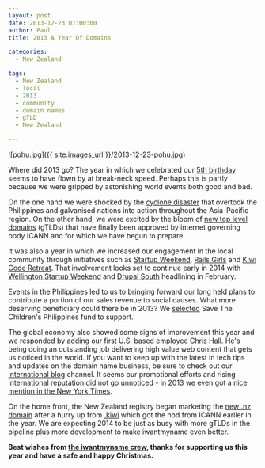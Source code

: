 ```yaml
---
layout: post
date: 2013-12-23 07:00:00
author: Paul
title: 2013 A Year Of Domains

categories:
  - New Zealand

tags:
  - New Zealand
  - local
  - 2013
  - community
  - domain names
  - gTLD
  - New Zealand

---
```


![pohu.jpg]({{ site.images_url }}/2013-12-23-pohu.jpg)

<!-- excerpt -->

Where did 2013 go? The year in which we celebrated our [5th birthday](http://blog.iwantmyname.com/2013/12/happy-5th-birthday-iwantmyname.html) seems to have flown by at break-neck speed. Perhaps this is partly because we were gripped by astonishing world events both good and bad. 

<!-- /excerpt -->

On the one hand we were shocked by the [cyclone disaster](https://iwantmyname.co.nz/blog/2013/11/philippines-disaster-help-if-you-can.html) that overtook the Philippines and galvanised nations into action throughout the Asia-Pacific region. On the other hand, we were excited by the bloom of [new top level domains](http://blog.iwantmyname.com/2013/12/the-next-batch-of-gtlds-are-here-including-careers-photos-and-shoes.html) (gTLDs) that have finally been approved by internet governing body ICANN and for which we have begun to prepare.

It was also a year in which we increased our engagement in the local community through initiatives such as [Startup Weekend](http://wellington.startupweekend.org/2013/12/18/the-twelve-gifts-of-christmas-startup-weekend-edition/), [Rails Girls](https://iwantmyname.co.nz/blog/2013/06/rails-girls-rally.html) and [Kiwi Code Retreat](https://iwantmyname.co.nz/blog/2013/12/kiwi-code-retreat---advancing-the-art-of-coding-software.html). That involvement looks set to continue early in 2014 with [Wellington Startup Weekend](http://wellington.startupweekend.org/) and [Drupal South](https://drupalsouth2014.drupal.org.nz/) headlining in February.

Events in the Philippines led to us to bringing forward our long held plans to contribute a portion of our sales revenue to social causes. What more deserving beneficiary could there be in 2013? We [selected](http://blog.iwantmyname.com/2013/12/for-our-birthday-were-giving-back-and-you-should-too.html) Save The Children's Philippines fund to support. 

The global economy also showed some signs of improvement this year and we responded by adding our first U.S. based employee [Chris Hall](http://blog.iwantmyname.com/2013/09/chris-hall-is-a-writer.html). He's being doing an outstanding job delivering high value web content that gets us noticed in the world. If you want to keep up with the latest in tech tips and updates on the domain name business, be sure to check out our [international blog](http://blog.iwantmyname.com) channel. It seems our promotional efforts and rising international reputation did not go unnoticed - in 2013 we even got a [nice mention in the New York Times](http://www.nytimes.com/2013/09/05/technology/personaltech/planting-your-flag-on-a-patch-of-the-web.html). 

On the home front, the New Zealand registry began marketing the [new .nz domain](https://iwantmyname.com/domains/dot-nz) after a hurry up from [.kiwi](https://iwantmyname.co.nz/blog/2013/06/kiwi-domain-ready-to-fly.html) which got the nod from ICANN earlier in the year. We are expecting 2014 to be just as busy with more gTLDs in the pipeline plus more development to make iwantmyname even better. 

**Best wishes from [the iwantmyname crew](https://iwantmyname.co.nz/about), thanks for supporting us this year and have a safe and happy Christmas.**
